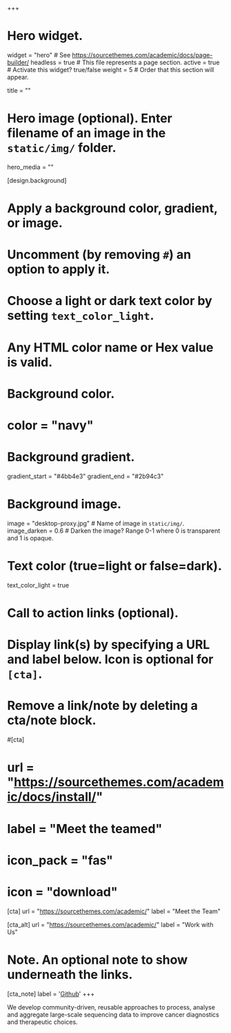+++
# Hero widget.
widget = "hero"  # See https://sourcethemes.com/academic/docs/page-builder/
headless = true  # This file represents a page section.
active = true  # Activate this widget? true/false
weight = 5  # Order that this section will appear.

title = ""

# Hero image (optional). Enter filename of an image in the `static/img/` folder.
hero_media = ""

[design.background]
  # Apply a background color, gradient, or image.
  #   Uncomment (by removing `#`) an option to apply it.
  #   Choose a light or dark text color by setting `text_color_light`.
  #   Any HTML color name or Hex value is valid.

  # Background color.
  # color = "navy"
  
  # Background gradient.
  gradient_start = "#4bb4e3"
  gradient_end = "#2b94c3"
  
  # Background image.
  image = "desktop-proxy.jpg"  # Name of image in `static/img/`.
  image_darken = 0.6  # Darken the image? Range 0-1 where 0 is transparent and 1 is opaque.

  # Text color (true=light or false=dark).
  text_color_light = true

# Call to action links (optional).
#   Display link(s) by specifying a URL and label below. Icon is optional for `[cta]`.
#   Remove a link/note by deleting a cta/note block.
#[cta]
#  url = "https://sourcethemes.com/academic/docs/install/"
#  label = "Meet the teamed"
#  icon_pack = "fas"
#  icon = "download"
  
[cta]
  url = "https://sourcethemes.com/academic/"
  label = "Meet the Team"

[cta_alt]
  url = "https://sourcethemes.com/academic/"
  label = "Work with Us"

# Note. An optional note to show underneath the links.
[cta_note]
  label = '<a id="umccr-github" href="https://github.com/umccr">Github<!-- V --></a>'
+++

We develop community-driven, reusable approaches to process, analyse and aggregate large-scale sequencing data to improve cancer diagnostics and therapeutic choices.



